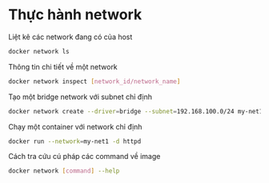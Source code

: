 # Thực hành network

Liệt kê các network đang có của host
```sh
docker network ls
```

Thông tin chi tiết về một network
```sh
docker network inspect [network_id/network_name]
```

Tạo một bridge network với subnet chỉ định
```sh
docker network create --driver=bridge --subnet=192.168.100.0/24 my-net1
```

Chạy một container với network chỉ định
```sh
docker run --network=my-net1 -d httpd
```

Cách tra cứu cú pháp các command về image
```sh
docker network [command] --help
```